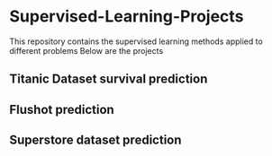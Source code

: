# Supervised-Learning-Projects
This repository contains the supervised learning methods applied to different problems 
Below are the projects 
## Titanic Dataset survival prediction 
## Flushot prediction
## Superstore dataset prediction
